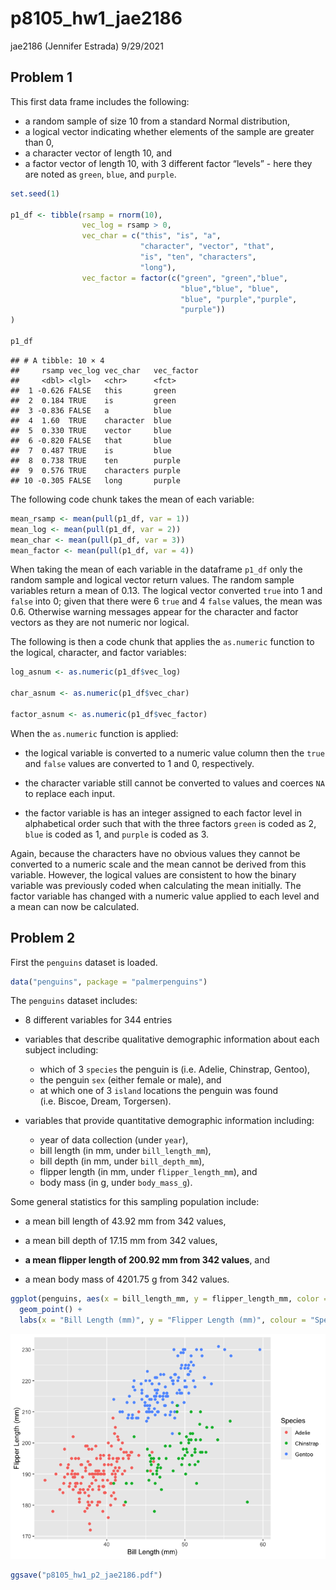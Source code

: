p8105\_hw1\_jae2186
================
jae2186 (Jennifer Estrada)
9/29/2021

## Problem 1

This first data frame includes the following:

-   a random sample of size 10 from a standard Normal distribution,
-   a logical vector indicating whether elements of the sample are
    greater than 0,
-   a character vector of length 10, and
-   a factor vector of length 10, with 3 different factor “levels” -
    here they are noted as `green`, `blue`, and `purple`.

``` r
set.seed(1)

p1_df <- tibble(rsamp = rnorm(10),
                vec_log = rsamp > 0,
                vec_char = c("this", "is", "a", 
                             "character", "vector", "that", 
                             "is", "ten", "characters",
                             "long"),
                vec_factor = factor(c("green", "green","blue", 
                                      "blue","blue", "blue", 
                                      "blue", "purple","purple", 
                                      "purple"))
)

p1_df
```

    ## # A tibble: 10 × 4
    ##     rsamp vec_log vec_char   vec_factor
    ##     <dbl> <lgl>   <chr>      <fct>     
    ##  1 -0.626 FALSE   this       green     
    ##  2  0.184 TRUE    is         green     
    ##  3 -0.836 FALSE   a          blue      
    ##  4  1.60  TRUE    character  blue      
    ##  5  0.330 TRUE    vector     blue      
    ##  6 -0.820 FALSE   that       blue      
    ##  7  0.487 TRUE    is         blue      
    ##  8  0.738 TRUE    ten        purple    
    ##  9  0.576 TRUE    characters purple    
    ## 10 -0.305 FALSE   long       purple

The following code chunk takes the mean of each variable:

``` r
mean_rsamp <- mean(pull(p1_df, var = 1))
mean_log <- mean(pull(p1_df, var = 2))
mean_char <- mean(pull(p1_df, var = 3))
mean_factor <- mean(pull(p1_df, var = 4))
```

When taking the mean of each variable in the dataframe `p1_df` only the
random sample and logical vector return values. The random sample
variables return a mean of 0.13. The logical vector converted `true`
into 1 and `false` into 0; given that there were 6 `true` and 4 `false`
values, the mean was 0.6. Otherwise warning messages appear for the
character and factor vectors as they are not numeric nor logical.

The following is then a code chunk that applies the `as.numeric`
function to the logical, character, and factor variables:

``` r
log_asnum <- as.numeric(p1_df$vec_log)

char_asnum <- as.numeric(p1_df$vec_char)

factor_asnum <- as.numeric(p1_df$vec_factor)
```

When the `as.numeric` function is applied:

-   the logical variable is converted to a numeric value column then the
    `true` and `false` values are converted to 1 and 0, respectively.

-   the character variable still cannot be converted to values and
    coerces `NA` to replace each input.

-   the factor variable is has an integer assigned to each factor level
    in alphabetical order such that with the three factors `green` is
    coded as 2, `blue` is coded as 1, and `purple` is coded as 3.

Again, because the characters have no obvious values they cannot be
converted to a numeric scale and the mean cannot be derived from this
variable. However, the logical values are consistent to how the binary
variable was previously coded when calculating the mean initially. The
factor variable has changed with a numeric value applied to each level
and a mean can now be calculated.

## Problem 2

First the `penguins` dataset is loaded.

``` r
data("penguins", package = "palmerpenguins")
```

The `penguins` dataset includes:

-   8 different variables for 344 entries

-   variables that describe qualitative demographic information about
    each subject including:

    -   which of 3 `species` the penguin is (i.e. Adelie, Chinstrap,
        Gentoo),
    -   the penguin `sex` (either female or male), and
    -   at which one of 3 `island` locations the penguin was found
        (i.e. Biscoe, Dream, Torgersen).

-   variables that provide quantitative demographic information
    including:

    -   year of data collection (under `year`),
    -   bill length (in mm, under `bill_length_mm`),
    -   bill depth (in mm, under `bill_depth_mm`),
    -   flipper length (in mm, under `flipper_length_mm`), and
    -   body mass (in g, under `body_mass_g`).

Some general statistics for this sampling population include:

-   a mean bill length of 43.92 mm from 342 values,

-   a mean bill depth of 17.15 mm from 342 values,

-   <b> a mean flipper length of 200.92 mm from 342 values</b>, and

-   a mean body mass of 4201.75 g from 342 values.

``` r
ggplot(penguins, aes(x = bill_length_mm, y = flipper_length_mm, color = species)) +
  geom_point() + 
  labs(x = "Bill Length (mm)", y = "Flipper Length (mm)", colour = "Species")
```

![](p8105_hw1_jae2186_files/figure-gfm/p2_ggplot-1.png)<!-- -->

``` r
ggsave("p8105_hw1_p2_jae2186.pdf")
```
